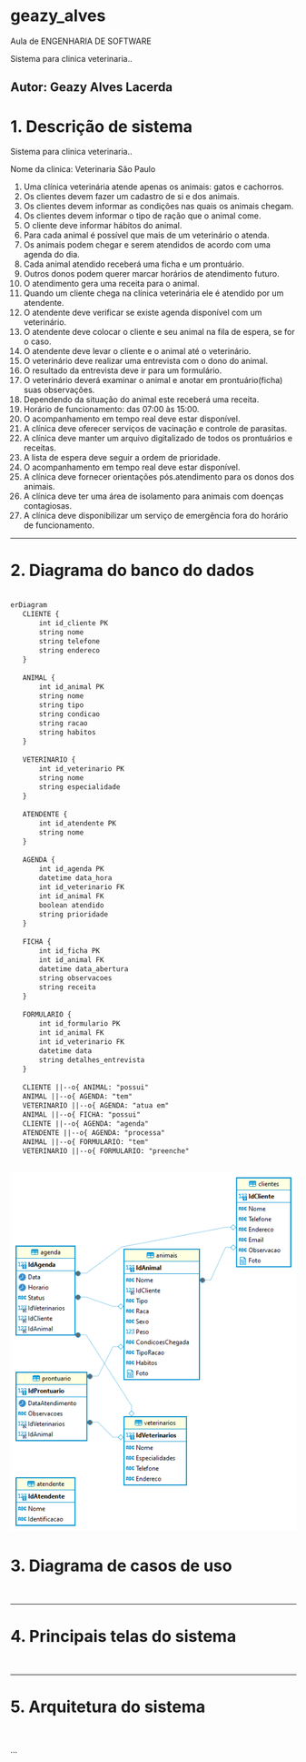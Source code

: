# geazy_alves
Aula de ENGENHARIA DE SOFTWARE

Sistema para clinica veterinaria..
 
 Autor: Geazy Alves Lacerda  
---
# 1. Descrição de sistema
 Sistema para clinica veterinaria..
 
 Nome da clinica: Veterinaria São Paulo

1. Uma clínica veterinária atende apenas os animais: gatos e cachorros. 
2. Os clientes devem fazer um cadastro de si e dos animais. 
3. Os clientes devem informar as condições nas quais os animais chegam. 
4. Os clientes devem informar o tipo de ração que o animal come. 
5. O cliente deve informar hábitos do animal. 
6. Para cada animal é possível que mais de um veterinário o atenda. 
7. Os animais podem chegar e serem atendidos de acordo com uma agenda do dia. 
8. Cada animal atendido receberá uma ficha e um prontuário. 
9. Outros donos podem querer marcar horários de atendimento futuro. 
10. O atendimento gera uma receita para o animal. 
11. Quando um cliente chega na clínica veterinária ele é atendido por um atendente. 
12. O atendente deve verificar se existe agenda disponível com um veterinário. 
13. O atendente deve colocar o cliente e seu animal na fila de espera, se for o caso. 
14. O atendente deve levar o cliente e o animal até o veterinário. 
15. O veterinário deve realizar uma entrevista com o dono do animal. 
16. O resultado da entrevista deve ir para um formulário. 
17. O veterinário deverá examinar o animal e anotar em prontuário(ficha) suas observações. 
18. Dependendo da situação do animal este receberá uma receita.
19. Horário de funcionamento: das 07:00 às 15:00.
20. O acompanhamento em tempo real deve estar disponível.
21. A clínica deve oferecer serviços de vacinação e controle de parasitas.
22. A clínica deve manter um arquivo digitalizado de todos os prontuários e receitas.
23. A lista de espera deve seguir a ordem de prioridade.
24. O acompanhamento em tempo real deve estar disponível.
25. A clínica deve fornecer orientações pós.atendimento para os donos dos animais.
26. A clínica deve ter uma área de isolamento para animais com doenças contagiosas.
27. A clínica deve disponibilizar um serviço de emergência fora do horário de funcionamento.

---
 # 2. Diagrama do banco do dados
 ```mermaid
 
 erDiagram
    CLIENTE {
        int id_cliente PK
        string nome
        string telefone
        string endereco
    }
    
    ANIMAL {
        int id_animal PK
        string nome
        string tipo
        string condicao
        string racao
        string habitos
    }
    
    VETERINARIO {
        int id_veterinario PK
        string nome
        string especialidade
    }
    
    ATENDENTE {
        int id_atendente PK
        string nome
    }
    
    AGENDA {
        int id_agenda PK
        datetime data_hora
        int id_veterinario FK
        int id_animal FK
        boolean atendido
        string prioridade
    }
    
    FICHA {
        int id_ficha PK
        int id_animal FK
        datetime data_abertura
        string observacoes
        string receita
    }

    FORMULARIO {
        int id_formulario PK
        int id_animal FK
        int id_veterinario FK
        datetime data
        string detalhes_entrevista
    }

    CLIENTE ||--o{ ANIMAL: "possui"
    ANIMAL ||--o{ AGENDA: "tem"
    VETERINARIO ||--o{ AGENDA: "atua em"
    ANIMAL ||--o{ FICHA: "possui"
    CLIENTE ||--o{ AGENDA: "agenda"
    ATENDENTE ||--o{ AGENDA: "processa"
    ANIMAL ||--o{ FORMULARIO: "tem"
    VETERINARIO ||--o{ FORMULARIO: "preenche"

 ```
![Diagrama do banco do dados](https://github.com/geazy-alves/geazy_alves/blob/main/imagens/Diagrama%20do%20banco%20do%20dados.png?raw=true)
---
 # 3. Diagrama de casos de uso
 


![]()

---
 # 4. Principais telas do sistema 
![]()

 ---
 # 5. Arquitetura do sistema 
![]()

...
